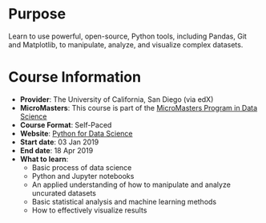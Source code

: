 # Purpose
Learn to use powerful, open-source, Python tools, including Pandas, Git and Matplotlib, to manipulate, analyze, and visualize complex datasets.

# Course Information
* **Provider**: The University of California, San Diego (via edX)
* **MicroMasters**: This course is part of the [MicroMasters Program in Data Science](https://www.edx.org/micromasters/uc-san-diegox-data-science)
* **Course Format**: Self-Paced
* **Website**: [Python for Data Science](https://www.edx.org/course/python-for-data-science-1)
* **Start date**: 03 Jan 2019
* **End date**: 18 Apr 2019
* **What to learn**:
  * Basic process of data science
  * Python and Jupyter notebooks
  * An applied understanding of how to manipulate and analyze uncurated datasets
  * Basic statistical analysis and machine learning methods
  * How to effectively visualize results
